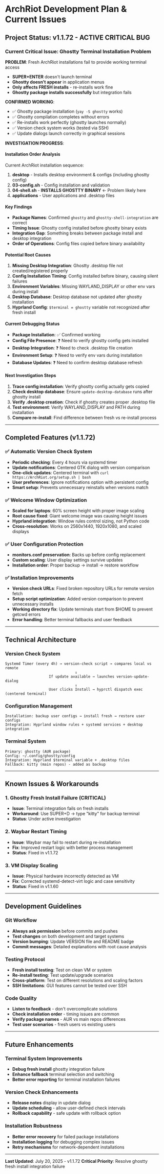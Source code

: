 # ArchRiot Development Plan & Current Issues

## Project Status: v1.1.72 - ACTIVE CRITICAL BUG

### Current Critical Issue: Ghostty Terminal Installation Problem

**PROBLEM**: Fresh ArchRiot installations fail to provide working terminal access

- **SUPER+ENTER** doesn't launch terminal
- **Ghostty doesn't appear** in application menus
- **Only affects FRESH installs** - re-installs work fine
- **Ghostty package installs successfully** but integration fails

**CONFIRMED WORKING**:

- ✅ Ghostty package installation (`yay -S ghostty` works)
- ✅ Ghostty compilation completes without errors
- ✅ Re-installs work perfectly (ghostty launches normally)
- ✅ Version check system works (tested via SSH)
- ✅ Update dialogs launch correctly in graphical sessions

**INVESTIGATION PROGRESS**:

#### Installation Order Analysis

Current ArchRiot installation sequence:

1. **desktop** - Installs desktop environment & configs (including ghostty config)
2. **03-config.sh** - Config installation and validation
3. **04-shell.sh** - **INSTALLS GHOSTTY BINARY** ← Problem likely here
4. **applications** - User applications and .desktop files

#### Key Findings

- **Package Names**: Confirmed `ghostty` and `ghostty-shell-integration` are correct
- **Timing Issue**: Ghostty config installed before ghostty binary exists
- **Integration Gap**: Something breaks between package install and desktop integration
- **Order of Operations**: Config files copied before binary availability

#### Potential Root Causes

1. **Missing Desktop Integration**: Ghostty .desktop file not created/registered properly
2. **Config Installation Timing**: Config installed before binary, causing silent failures
3. **Environment Variables**: Missing WAYLAND_DISPLAY or other env vars during install
4. **Desktop Database**: Desktop database not updated after ghostty installation
5. **Hyprland Config**: `$terminal = ghostty` variable not recognized after fresh install

#### Current Debugging Status

- **Package Installation**: ✅ Confirmed working
- **Config File Presence**: ❓ Need to verify ghostty config gets installed
- **Desktop Integration**: ❓ Need to check .desktop file creation
- **Environment Setup**: ❓ Need to verify env vars during installation
- **Database Updates**: ❓ Need to confirm desktop database refresh

#### Next Investigation Steps

1. **Trace config installation**: Verify ghostty config actually gets copied
2. **Check desktop database**: Ensure `update-desktop-database` runs after ghostty install
3. **Verify .desktop creation**: Check if ghostty creates proper .desktop file
4. **Test environment**: Verify WAYLAND_DISPLAY and PATH during installation
5. **Compare re-install**: Find difference between fresh vs re-install process

---

## Completed Features (v1.1.72)

### ✅ Automatic Version Check System

- **Periodic checking**: Every 4 hours via systemd timer
- **Update notifications**: Centered GTK dialog with version comparison
- **One-click updates**: Centered terminal with `curl https://ArchRiot.org/setup.sh | bash`
- **User preferences**: Ignore notifications option with persistent config
- **Smart setup**: Prevents unnecessary reinstalls when versions match

### ✅ Welcome Window Optimization

- **Scaled for laptops**: 60% screen height with proper image scaling
- **Root cause fixed**: Giant welcome image was causing height issues
- **Hyprland integration**: Window rules control sizing, not Python code
- **Cross-resolution**: Works on 2560x1440, 1920x1080, and scaled displays

### ✅ User Configuration Protection

- **monitors.conf preservation**: Backs up before config replacement
- **Custom scaling**: User display settings survive updates
- **Installation order**: Proper backup → install → restore workflow

### ✅ Installation Improvements

- **Version check URLs**: Fixed broken repository URLs for remote version fetch
- **Setup script optimization**: Added version comparison to prevent unnecessary installs
- **Working directory fix**: Update terminals start from $HOME to prevent getcwd errors
- **Error handling**: Better terminal fallbacks and user feedback

---

## Technical Architecture

### Version Check System

```
Systemd Timer (every 4h) → version-check script → compares local vs remote
                                ↓
                    If update available → launches version-update-dialog
                                ↓
                    User clicks Install → hyprctl dispatch exec (centered terminal)
```

### Configuration Management

```
Installation: backup user configs → install fresh → restore user configs
Integration: Hyprland window rules + systemd services + desktop integration
```

### Terminal System

```
Primary: ghostty (AUR package)
Config: ~/.config/ghostty/config
Integration: Hyprland $terminal variable + .desktop files
Fallback: kitty (main repos) - added as backup
```

---

## Known Issues & Workarounds

### 1. Ghostty Fresh Install Failure (CRITICAL)

- **Issue**: Terminal integration fails on fresh installs
- **Workaround**: Use SUPER+D → type "kitty" for backup terminal
- **Status**: Under active investigation

### 2. Waybar Restart Timing

- **Issue**: Waybar may fail to restart during re-installation
- **Fix**: Improved restart logic with better process management
- **Status**: Fixed in v1.1.72

### 3. VM Display Scaling

- **Issue**: Physical hardware incorrectly detected as VM
- **Fix**: Corrected systemd-detect-virt logic and case sensitivity
- **Status**: Fixed in v1.1.60

---

## Development Guidelines

### Git Workflow

- **Always ask permission** before commits and pushes
- **Test changes** on both development and target systems
- **Version bumping**: Update VERSION file and README badge
- **Commit messages**: Detailed explanations with root cause analysis

### Testing Protocol

- **Fresh install testing**: Test on clean VM or system
- **Re-install testing**: Test update/upgrade scenarios
- **Cross-platform**: Test on different resolutions and scaling factors
- **SSH limitations**: GUI features cannot be tested over SSH

### Code Quality

- **Listen to feedback** - don't overcomplicate solutions
- **Check installation order** - timing issues are common
- **Verify package names** - AUR vs main repos differences
- **Test user scenarios** - fresh users vs existing users

---

## Future Enhancements

### Terminal System Improvements

- **Debug fresh install** ghostty integration failure
- **Enhance fallback** terminal selection and switching
- **Better error reporting** for terminal installation failures

### Version Check Enhancements

- **Release notes** display in update dialog
- **Update scheduling** - allow user-defined check intervals
- **Rollback capability** - safe update with rollback option

### Installation Robustness

- **Better error recovery** for failed package installations
- **Installation logging** for debugging complex issues
- **Retry mechanisms** for network-dependent installations

---

**Last Updated**: July 20, 2025 - v1.1.72
**Critical Priority**: Resolve ghostty fresh install integration failure
